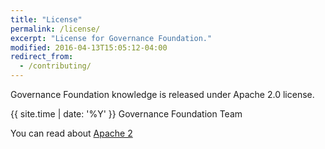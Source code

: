 ```yaml
---
title: "License"
permalink: /license/
excerpt: "License for Governance Foundation."
modified: 2016-04-13T15:05:12-04:00
redirect_from:
  - /contributing/
---
```


Governance Foundation knowledge is released under Apache 2.0 license.

{{ site.time | date: '%Y' }} Governance Foundation Team

You can read about [Apache 2](https://www.apache.org/licenses/LICENSE-2.0)
